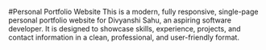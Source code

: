 
#Personal Portfolio Website
This is a modern, fully responsive, single-page personal portfolio website for Divyanshi Sahu, an aspiring software developer. It is designed to showcase skills, experience, projects, and contact information in a clean, professional, and user-friendly format.
